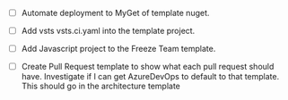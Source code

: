 - [ ] Automate deployment to MyGet of template nuget.
- [ ] Add vsts vsts.ci.yaml into the template project.
- [ ] Add Javascript project to the Freeze Team template.

- [ ] Create Pull Request template to show what each pull request should have.  Investigate if I can get AzureDevOps to default to that template. This should go in the architecture template
